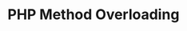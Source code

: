 PHP Method Overloading
================================================================================

